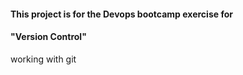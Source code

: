 #### This project is for the Devops bootcamp exercise for 

#### "Version Control"

working with git 
